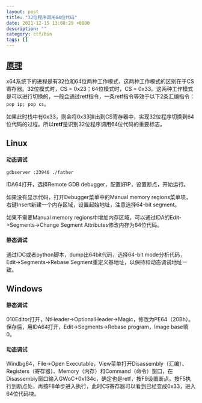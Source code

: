 ```yaml
---
layout: post
title: "32位程序调用64位代码"
date: 2021-12-15 13:08:29 +0800
description: ""
category: ctf/bin
tags: []
---
```


## [原理](https://www.anquanke.com/post/id/171111)

x64系统下的进程是有32位和64位两种工作模式，这两种工作模式的区别在于CS寄存器。32位模式时，CS = 0x23；64位模式时，CS = 0x33。这两种工作模式是可以进行切换的，一般会通过retf指令，一条retf指令等效于以下2条汇编指令：`pop ip; pop cs`。

如果此时栈中有0x33，则会将0x33弹出到CS寄存器中，实现32位程序切换到64位代码的过程。所以**retf**是识别32位程序调用64位代码的重要标志。

## Linux

#### 动态调试

```
gdbserver :23946 ./father
```

IDA64打开，选择Remote GDB debugger，配置好IP，设置断点，开始运行。

如果没有显示代码，打开Debugger菜单中的Manual memory regions菜单项，右键Insert新建一个内存区域，设置起始地址，注意选择64-bit segment。

如果不需要Manual memory regions中增加内存区域，可以通过IDA的Edit->Segments->Change Segment Attributes修改内存为64位代码。

#### 静态调试

通过IDC或者python脚本，dump出64bit代码，选择64-bit mode分析代码，Edit->Segments->Rebase Segment重定义基地址，以保持和动态调试地址一致。

## Windows

#### 静态调试

010Editor打开，NtHeader->OptionalHeader->Magic，修改为PE64（20Bh）。保存后，用IDA64打开，Edit->Segments->Rebase program，Image base填0。

#### 动态调试

Windbg64，File->Open Executable，View菜单打开Disassembly（汇编）、Registers（寄存器）、Memory（内存）和Command（命令）窗口，在Disassembly窗口输入GWoC+0x134c，确定也是retf，按F9设置断点。按F5执行到断点处，再按F8单步进入执行，此时CS寄存器可以看到已经变成0x33，进入64位代码块。